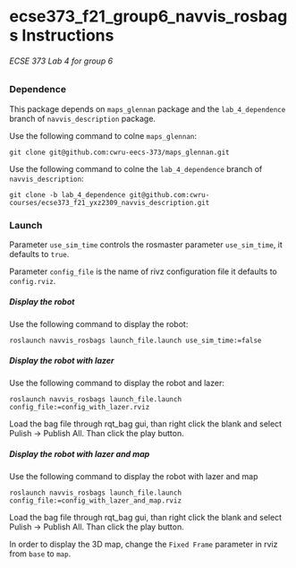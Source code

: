 # ecse373_f21_group6_navvis_rosbags Instructions
###### ECSE 373 Lab 4 for group 6
### Dependence

This package depends on `maps_glennan` package and the `lab_4_dependence` branch of `navvis_description` package. 

Use the following command to colne `maps_glennan`:

```
git clone git@github.com:cwru-eecs-373/maps_glennan.git
```

Use the following command to colne the `lab_4_dependence` branch of `navvis_description`:

```
git clone -b lab_4_dependence git@github.com:cwru-courses/ecse373_f21_yxz2309_navvis_description.git
```
### Launch

 Parameter `use_sim_time` controls the rosmaster parameter `use_sim_time`, it defaults to `true`.
 
 Parameter `config_file` is the name of rivz configuration file it defaults to `config.rviz`.
 
 ##### Display the robot
 Use the following command to display the robot:
 ```
 roslaunch navvis_rosbags launch_file.launch use_sim_time:=false
 ```

 ##### Display the robot with lazer
 Use the following command to display the robot and lazer:
 ```
 roslaunch navvis_rosbags launch_file.launch config_file:=config_with_lazer.rviz
 ```
 Load the bag file through rqt_bag gui, than right click the blank and select Pulish -> Publish All. Than click the play button. 
 
 ##### Display the robot with lazer and map
 Use the following command to display the robot with lazer and map
 ```
 roslaunch navvis_rosbags launch_file.launch config_file:=config_with_lazer_and_map.rviz
 ```
 Load the bag file through rqt_bag gui, than right click the blank and select Pulish -> Publish All. Than click the play button. 
 
 In order to display the 3D map, change the `Fixed Frame` parameter in rviz from `base` to `map`. 
  
